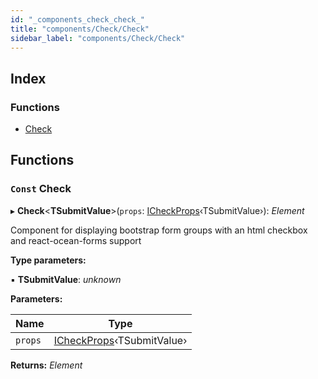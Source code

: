 ```yaml
---
id: "_components_check_check_"
title: "components/Check/Check"
sidebar_label: "components/Check/Check"
---
```


## Index

### Functions

* [Check](_components_check_check_.md#const-check)

## Functions

### `Const` Check

▸ **Check**<**TSubmitValue**>(`props`: [ICheckProps](../interfaces/_components_check_check_types_.icheckprops.md)‹TSubmitValue›): *Element*

Component for displaying bootstrap
form groups with an html checkbox and
react-ocean-forms support

**Type parameters:**

▪ **TSubmitValue**: *unknown*

**Parameters:**

Name | Type |
------ | ------ |
`props` | [ICheckProps](../interfaces/_components_check_check_types_.icheckprops.md)‹TSubmitValue› |

**Returns:** *Element*
